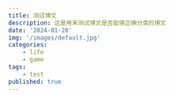 ```yaml
---
title: 测试博文
description: 这是用来测试博文是否能够正确分类的博文
date: '2024-01-28'
img: '/images/default.jpg'
categories:
	- life
    - game
tags:
    - test
published: true
---
```


